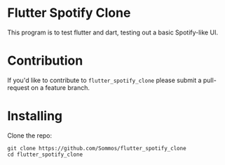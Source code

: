 # Flutter Spotify Clone

This program is to test flutter and dart, testing out a basic Spotify-like UI.

# Contribution 

If you'd like to contribute to `flutter_spotify_clone` please submit a pull-request on a feature branch.

# Installing

Clone the repo:

    git clone https://github.com/Sommos/flutter_spotify_clone
    cd flutter_spotify_clone